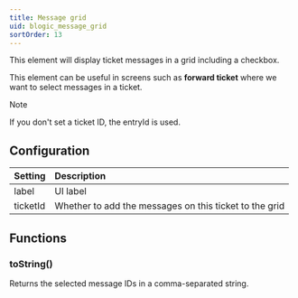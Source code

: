 ```yaml
---
title: Message grid
uid: blogic_message_grid
sortOrder: 13
---
```


This element will display ticket messages in a grid including a checkbox.

This element can be useful in screens such as **forward ticket** where we want to select messages in a ticket.

> [!NOTE]
> If you don't set a ticket ID, the entryId is used.

## Configuration

| Setting  | Description                                            |
|:---------|:-------------------------------------------------------|
| label    | UI label                                               |
| ticketId | Whether to add the messages on this ticket to the grid |

## Functions

### toString()

Returns the selected message IDs in a comma-separated string.
